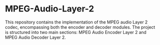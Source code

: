 # MPEG-Audio-Layer-2
This repository contains the implementation of the MPEG audio Layer 2 codec, encompassing both the encoder and decoder modules. The project is structured into two main sections: MPEG Audio Encoder Layer 2 and MPEG Audio Decoder Layer 2.

